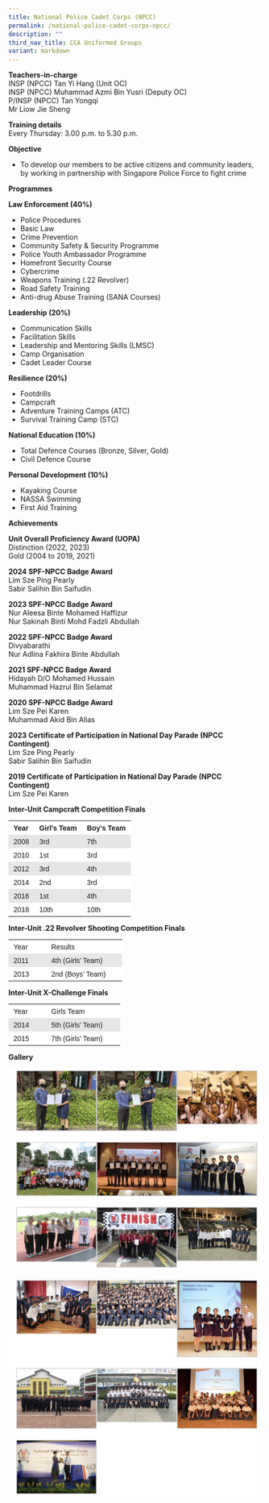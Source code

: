 ```yaml
---
title: National Police Cadet Corps (NPCC)
permalink: /national-police-cadet-corps-npcc/
description: ""
third_nav_title: CCA Uniformed Groups
variant: markdown
---
```

**Teachers-in-charge**  
INSP (NPCC) Tan Yi Hang (Unit OC)  
INSP (NPCC) Muhammad Azmi Bin Yusri (Deputy OC)  
P/INSP (NPCC) Tan Yongqi <br>
Mr Liow Jie Sheng

**Training details**  
Every Thursday: 3.00 p.m. to 5.30 p.m.

**Objective**

*   To develop our members to be active citizens and community leaders, by working in partnership with Singapore Police Force to fight crime

**Programmes**

**Law Enforcement (40%)**

*   Police Procedures
*   Basic Law
*   Crime Prevention
*   Community Safety &amp; Security Programme
*   Police Youth Ambassador Programme
*   Homefront Security Course
*   Cybercrime
*   Weapons Training (.22 Revolver)
*   Road Safety Training
*   Anti-drug Abuse Training (SANA Courses)

**Leadership (20%)**

*   Communication Skills
*   Facilitation Skills
*   Leadership and Mentoring Skills (LMSC)
*   Camp Organisation
*   Cadet Leader Course

**Resilience (20%)**

*   Footdrills
*   Campcraft
*   Adventure Training Camps (ATC)
*   Survival Training Camp (STC)

**National Education (10%)**

*   Total Defence Courses (Bronze, Silver, Gold)
*   Civil Defence Course

**Personal Development (10%)**

*   Kayaking Course
*   NASSA Swimming
*   First Aid Training

**Achievements**

**Unit Overall Proficiency Award (UOPA)**  
Distinction (2022, 2023) <br>
Gold (2004 to 2019, 2021) <br>


**2024 SPF-NPCC Badge Award**<br>
Lim Sze Ping Pearly <br>
Sabir Salihin Bin Saifudin

**2023 SPF-NPCC Badge Award**<br>
Nur Aleesa Binte Mohamed Haffizur <br>
Nur Sakinah Binti Mohd Fadzli Abdullah <br>

**2022 SPF-NPCC Badge Award**<br>
Divyabarathi <br>
Nur Adlina Fakhira Binte Abdullah

**2021 SPF-NPCC Badge Award**<br>
Hidayah D/O Mohamed Hussain <br>
Muhammad Hazrul Bin Selamat

**2020 SPF-NPCC Badge Award**  
Lim Sze Pei Karen  
Muhammad Akid Bin Alias

**2023 Certificate of Participation in National Day Parade (NPCC Contingent)**  
Lim Sze Ping Pearly <br>
Sabir Salihin Bin Saifudin

**2019 Certificate of Participation in National Day Parade (NPCC Contingent)**  
Lim Sze Pei Karen


**Inter-Unit Campcraft Competition Finals**&nbsp;

<table style="box-sizing: inherit; border-collapse: collapse; border-spacing: 0px; max-width: 100%;"><tbody style="box-sizing: inherit;"><tr style="box-sizing: inherit; background: rgb(255, 255, 255);"><td style="box-sizing: inherit; padding: 5px 10px;"><strong style="box-sizing: inherit; font-weight: bold;"><span style="box-sizing: inherit; font-family: helvetica, arial, sans-serif;">Year</span></strong></td><td style="box-sizing: inherit; padding: 5px 10px;"><strong style="box-sizing: inherit; font-weight: bold;"><span style="box-sizing: inherit; font-family: helvetica, arial, sans-serif;">Girl’s Team</span></strong></td><td style="box-sizing: inherit; padding: 5px 10px;"><strong style="box-sizing: inherit; font-weight: bold;"><span style="box-sizing: inherit; font-family: helvetica, arial, sans-serif;">Boy’s Team</span></strong></td></tr><tr style="box-sizing: inherit; background: rgb(230, 230, 230);"><td style="box-sizing: inherit; padding: 5px 10px;"><span style="box-sizing: inherit; font-family: helvetica, arial, sans-serif;">2008</span></td><td style="box-sizing: inherit; padding: 5px 10px;"><span style="box-sizing: inherit; font-family: helvetica, arial, sans-serif;">3rd</span></td><td style="box-sizing: inherit; padding: 5px 10px;"><span style="box-sizing: inherit; font-family: helvetica, arial, sans-serif;">7th</span></td></tr><tr style="box-sizing: inherit; background: rgb(255, 255, 255);"><td style="box-sizing: inherit; padding: 5px 10px;"><span style="box-sizing: inherit; font-family: helvetica, arial, sans-serif;">2010</span></td><td style="box-sizing: inherit; padding: 5px 10px;"><span style="box-sizing: inherit; font-family: helvetica, arial, sans-serif;">1st</span></td><td style="box-sizing: inherit; padding: 5px 10px;"><span style="box-sizing: inherit; font-family: helvetica, arial, sans-serif;">3rd</span></td></tr><tr style="box-sizing: inherit; background: rgb(230, 230, 230);"><td style="box-sizing: inherit; padding: 5px 10px;"><span style="box-sizing: inherit; font-family: helvetica, arial, sans-serif;">2012</span></td><td style="box-sizing: inherit; padding: 5px 10px;"><span style="box-sizing: inherit; font-family: helvetica, arial, sans-serif;">3rd</span></td><td style="box-sizing: inherit; padding: 5px 10px;"><span style="box-sizing: inherit; font-family: helvetica, arial, sans-serif;">4th</span></td></tr><tr style="box-sizing: inherit; background: rgb(255, 255, 255);"><td style="box-sizing: inherit; padding: 5px 10px;"><span style="box-sizing: inherit; font-family: helvetica, arial, sans-serif;">2014</span></td><td style="box-sizing: inherit; padding: 5px 10px;"><span style="box-sizing: inherit; font-family: helvetica, arial, sans-serif;">2nd</span></td><td style="box-sizing: inherit; padding: 5px 10px;"><span style="box-sizing: inherit; font-family: helvetica, arial, sans-serif;">3rd</span></td></tr><tr style="box-sizing: inherit; background: rgb(230, 230, 230);"><td style="box-sizing: inherit; padding: 5px 10px;"><span style="box-sizing: inherit; font-family: helvetica, arial, sans-serif;">2016</span></td><td style="box-sizing: inherit; padding: 5px 10px;"><span style="box-sizing: inherit; font-family: helvetica, arial, sans-serif;">1st</span></td><td style="box-sizing: inherit; padding: 5px 10px;"><span style="box-sizing: inherit; font-family: helvetica, arial, sans-serif;">4th</span></td></tr><tr style="box-sizing: inherit; background: rgb(255, 255, 255);"><td style="box-sizing: inherit; padding: 5px 10px;"><span style="box-sizing: inherit; font-family: helvetica, arial, sans-serif;">2018</span></td><td style="box-sizing: inherit; padding: 5px 10px;"><span style="box-sizing: inherit; font-family: helvetica, arial, sans-serif;">10th</span></td><td style="box-sizing: inherit; padding: 5px 10px;"><span style="box-sizing: inherit; font-family: helvetica, arial, sans-serif;">10th</span></td></tr></tbody></table>

**Inter-Unit .22 Revolver Shooting Competition Finals**

<table style="box-sizing: inherit; border-collapse: collapse; border-spacing: 0px; max-width: 100%;"><tbody style="box-sizing: inherit;"><tr style="box-sizing: inherit; background: rgb(255, 255, 255);"><td width="55" style="box-sizing: inherit; padding: 5px 10px;"><span style="box-sizing: inherit; font-family: helvetica, arial, sans-serif;">Year</span></td><td width="131" style="box-sizing: inherit; padding: 5px 10px;"><span style="box-sizing: inherit; font-family: helvetica, arial, sans-serif;">Results</span></td></tr><tr style="box-sizing: inherit; background: rgb(230, 230, 230);"><td width="55" style="box-sizing: inherit; padding: 5px 10px;"><span style="box-sizing: inherit; font-family: helvetica, arial, sans-serif;">2011</span></td><td width="131" style="box-sizing: inherit; padding: 5px 10px;"><span style="box-sizing: inherit; font-family: helvetica, arial, sans-serif;">4th (Girls’ Team)</span></td></tr><tr style="box-sizing: inherit; background: rgb(255, 255, 255);"><td width="55" style="box-sizing: inherit; padding: 5px 10px;"><span style="box-sizing: inherit; font-family: helvetica, arial, sans-serif;">2013</span></td><td width="131" style="box-sizing: inherit; padding: 5px 10px;"><span style="box-sizing: inherit; font-family: helvetica, arial, sans-serif;">2nd (Boys’ Team)</span></td></tr></tbody></table>

**Inter-Unit X-Challenge Finals**

<table style="box-sizing: inherit; border-collapse: collapse; border-spacing: 0px; max-width: 100%;"><tbody style="box-sizing: inherit;"><tr style="box-sizing: inherit; background: rgb(255, 255, 255);"><td width="55" style="box-sizing: inherit; padding: 5px 10px;"><span style="box-sizing: inherit; font-family: helvetica, arial, sans-serif;">Year</span></td><td width="127" style="box-sizing: inherit; padding: 5px 10px;"><span style="box-sizing: inherit; font-family: helvetica, arial, sans-serif;">Girls Team</span></td></tr><tr style="box-sizing: inherit; background: rgb(230, 230, 230);"><td width="55" style="box-sizing: inherit; padding: 5px 10px;"><span style="box-sizing: inherit; font-family: helvetica, arial, sans-serif;">2014</span></td><td width="127" style="box-sizing: inherit; padding: 5px 10px;"><span style="box-sizing: inherit; font-family: helvetica, arial, sans-serif;">5th (Girls’ Team)</span></td></tr><tr style="box-sizing: inherit; background: rgb(255, 255, 255);"><td width="55" style="box-sizing: inherit; padding: 5px 10px;"><span style="box-sizing: inherit; font-family: helvetica, arial, sans-serif;">2015</span></td><td width="127" style="box-sizing: inherit; padding: 5px 10px;"><span style="box-sizing: inherit; font-family: helvetica, arial, sans-serif;">7th (Girls’ Team)</span></td></tr></tbody></table>

**Gallery**

![National Police Cadet Corps (NPCC)](/images/National%20Police%20Cadet%20Corps%20(NPCC)_1.jpg)

![National Police Cadet Corps (NPCC)](/images/National%20Police%20Cadet%20Corps%20(NPCC)_2.jpg)
